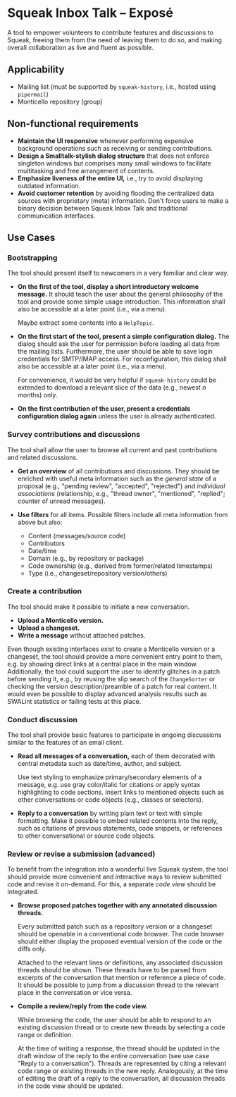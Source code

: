 # Squeak Inbox Talk – Exposé

A tool to empower volunteers to contribute features and discussions to Squeak, freeing them from the need of leaving them to do so, and making overall collaboration as live and fluent as possible.

## Applicability

- Mailing list (must be supported by `squeak-history`, i.e., hosted using `pipermail`)
- Monticello repository (group)

## Non-functional requirements

- **Maintain the UI responsive** whenever performing expensive background operations such as receiving or sending contributions.
- **Design a Smalltalk-stylish dialog structure** that does not enforce singleton windows but comprises many small windows to facilitate multitasking and free arrangement of contents.
- **Emphasize liveness of the entire UI,** i.e., try to avoid displaying outdated information.
- **Avoid customer retention** by avoiding flooding the centralized data sources with proprietary (meta) information.
  Don't force users to make a binary decision between Squeak Inbox Talk and traditional communication interfaces.

## Use Cases

### Bootstrapping

The tool should present itself to newcomers in a very familiar and clear way.

- **On the first of the tool, display a short introductory welcome message.**
  It should teach the user about the general philosophy of the tool and provide some simple usage introduction.
  This information shall also be accessible at a later point (i.e., via a menu).

  Maybe extract some contents into a `HelpTopic`.

- **On the first start of the tool, present a simple configuration dialog.**
  The dialog should ask the user for permission before loading all data from the mailing lists.
  Furthermore, the user should be able to save login credentials for SMTP/IMAP access.
  For reconfiguration, this dialog shall also be accessible at a later point (i.e., via a menu).

  For convenience, it would be very helpful if `squeak-history` could be extended to download a relevant slice of the data (e.g., newest *n* months) only.

- **On the first contribution of the user, present a credentials configuration dialog again** unless the user is already authenticated.

### Survey contributions and discussions

The tool shall allow the user to browse all current and past contributions and related discussions.

- **Get an overview** of all contributions and discussions.
  They should be enriched with useful meta information such as the *general state* of a proposal (e.g., "pending review", "accepted", "rejected") and *individual associations* (relationship, e.g., "thread owner", "mentioned", "replied"; counter of unread messages).

- **Use filters** for all items.
  Possible filters include all meta information from above but also:

  * Content (messages/source code)
  * Contributors
  * Date/time
  * Domain (e.g., by repository or package)
  * Code ownership (e.g., derived from former/related timestamps)
  * Type (i.e., changeset/repository version/others)

### Create a contribution

The tool should make it possible to initiate a new conversation.

- **Upload a Monticello version.**
- **Upload a changeset.**
- **Write a message** without attached patches.

Even though existing interfaces exist to create a Monticello version or a changeset, the tool should provide a more convenient entry point to them, e.g. by showing direct links at a central place in the main window.
Additionally, the tool could support the user to identify glitches in a patch before sending it, e.g., by reusing the slip search of the `ChangeSorter` or checking the version description/preamble of a patch for real content.
It would even be possible to display advanced analysis results such as SWALint statistics or failing tests at this place.

### Conduct discussion

The tool shall provide basic features to participate in ongoing discussions similar to the features of an email client.

- **Read all messages of a conversation,** each of them decorated with central metadata such as date/time, author, and subject.

  Use text styling to emphasize primary/secondary elements of a message, e.g. use gray color/italic for citations or apply syntax highlighting to code sections.
  Insert links to mentioned objects such as other conversations or code objects (e.g., classes or selectors).

- **Reply to a conversation** by writing plain text or text with simple formatting.
  Make it possible to embed related contents into the reply, such as citations of previous statements, code snippets, or references to other conversational or source code objects.

### Review or revise a submission (advanced)

To benefit from the integration into a wonderful live Squeak system, the tool should provide more convenient and interactive ways to review submitted code and revise it on-demand.
For this, a separate *code view* should be integrated.

- **Browse proposed patches together with any annotated discussion threads.**

  Every submitted patch such as a repository version or a changeset should be openable in a conventional code browser.
  The code browser should either display the proposed eventual version of the code or the diffs only.
  
  Attached to the relevant lines or definitions, any associated discussion threads should be shown.
  These threads have to be parsed from excerpts of the conversation that mention or reference a piece of code.
  It should be possible to jump from a discussion thread to the relevant place in the conversation or vice versa.

- **Compile a review/reply from the code view.**

  While browsing the code, the user should be able to respond to an existing discussion thread or to create new threads by selecting a code range or definition.

  At the time of writing a response, the thread should be updated in the draft window of the reply to the entire conversation (see use case "Reply to a conversation").
  Threads are represented by citing a relevant code range or existing threads in the new reply.
  Analogously, at the time of editing the draft of a reply to the conversation, all discussion threads in the code view should be updated.
